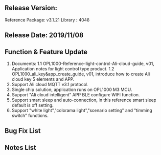 ﻿## Release Version:

Reference Package: v3.1.21
Library :  4048


## Release Date: 2019/11/08

## Function & Feature Update 

1. Documents:
    1.1 OPL1000-Reference-light-control-Ali-cloud-guide, v01, Application notes for light control type product.
    1.2 OPL1000_ali_key&app_create_guide, v01, introduce how to create Ali cloud key 5 elements and APP.  
2. Support Ali cloud MQTT v3.1 protocol.
3. Single chip solution, application runs on OPL1000 M3 MCU. 
4. Support "Ali cloud intelligent" APP BLE configure WIFI function.
5. Support smart sleep and auto-connection, in this reference smart sleep default is off setting.
6. Support "white light","colorama light","scenario setting" and "timming switch" functions.

## Bug Fix List 


## Notes List 

